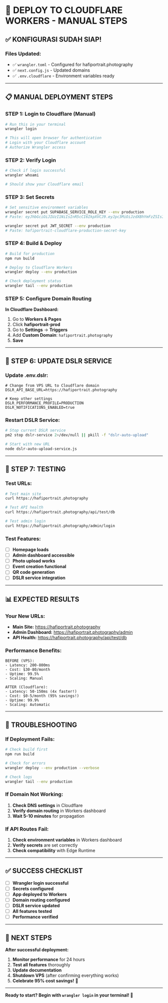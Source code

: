 # 🚀 DEPLOY TO CLOUDFLARE WORKERS - MANUAL STEPS

## ✅ **KONFIGURASI SUDAH SIAP!**

### **Files Updated:**
- ✅ `wrangler.toml` - Configured for hafiportrait.photography
- ✅ `next.config.js` - Updated domains
- ✅ `.env.cloudflare` - Environment variables ready

---

## 📋 **MANUAL DEPLOYMENT STEPS**

### **STEP 1: Login to Cloudflare (Manual)**
```bash
# Run this in your terminal
wrangler login

# This will open browser for authentication
# Login with your Cloudflare account
# Authorize Wrangler access
```

### **STEP 2: Verify Login**
```bash
# Check if login successful
wrangler whoami

# Should show your Cloudflare email
```

### **STEP 3: Set Secrets**
```bash
# Set sensitive environment variables
wrangler secret put SUPABASE_SERVICE_ROLE_KEY --env production
# Paste: eyJhbGciOiJIUzI1NiIsInR5cCI6IkpXVCJ9.eyJpc3MiOiJzdXBhYmFzZSIsInJlZiI6ImF6c3BrdGxkaWJsaHJ3ZWJ6bXdxIiwicm9sZSI6InNlcnZpY2Vfcm9sZSIsImlhdCI6MTc1Mzk0NDA0NCwiZXhwIjoyMDY5NTIwMDQ0fQ.hk8vOgFoW3PJZxhw40sHiNyvNxbD4_c4x6fqBynvlmE

wrangler secret put JWT_SECRET --env production
# Paste: hafiportrait-cloudflare-production-secret-key
```

### **STEP 4: Build & Deploy**
```bash
# Build for production
npm run build

# Deploy to Cloudflare Workers
wrangler deploy --env production

# Check deployment status
wrangler tail --env production
```

### **STEP 5: Configure Domain Routing**
**In Cloudflare Dashboard:**
1. Go to **Workers & Pages**
2. Click **hafiportrait-prod**
3. Go to **Settings** → **Triggers**
4. Add **Custom Domain**: `hafiportrait.photography`
5. **Save**

---

## 🔧 **STEP 6: UPDATE DSLR SERVICE**

### **Update .env.dslr:**
```env
# Change from VPS URL to Cloudflare domain
DSLR_API_BASE_URL=https://hafiportrait.photography

# Keep other settings
DSLR_PERFORMANCE_PROFILE=PRODUCTION
DSLR_NOTIFICATIONS_ENABLED=true
```

### **Restart DSLR Service:**
```bash
# Stop current DSLR service
pm2 stop dslr-service 2>/dev/null || pkill -f "dslr-auto-upload"

# Start with new URL
node dslr-auto-upload-service.js
```

---

## 🧪 **STEP 7: TESTING**

### **Test URLs:**
```bash
# Test main site
curl https://hafiportrait.photography

# Test API health
curl https://hafiportrait.photography/api/test/db

# Test admin login
curl https://hafiportrait.photography/admin/login
```

### **Test Features:**
- [ ] **Homepage loads**
- [ ] **Admin dashboard accessible**
- [ ] **Photo upload works**
- [ ] **Event creation functional**
- [ ] **QR code generation**
- [ ] **DSLR service integration**

---

## 📊 **EXPECTED RESULTS**

### **Your New URLs:**
- **Main Site:** https://hafiportrait.photography
- **Admin Dashboard:** https://hafiportrait.photography/admin
- **API Health:** https://hafiportrait.photography/api/test/db

### **Performance Benefits:**
```
BEFORE (VPS):
- Latency: 200-800ms
- Cost: $30-80/month
- Uptime: 99.5%
- Scaling: Manual

AFTER (Cloudflare):
- Latency: 50-150ms (4x faster!)
- Cost: $0-5/month (95% savings!)
- Uptime: 99.9%
- Scaling: Automatic
```

---

## 🚨 **TROUBLESHOOTING**

### **If Deployment Fails:**
```bash
# Check build first
npm run build

# Check for errors
wrangler deploy --env production --verbose

# Check logs
wrangler tail --env production
```

### **If Domain Not Working:**
1. **Check DNS settings** in Cloudflare
2. **Verify domain routing** in Workers dashboard
3. **Wait 5-10 minutes** for propagation

### **If API Routes Fail:**
1. **Check environment variables** in Workers dashboard
2. **Verify secrets** are set correctly
3. **Check compatibility** with Edge Runtime

---

## ✅ **SUCCESS CHECKLIST**

- [ ] **Wrangler login successful**
- [ ] **Secrets configured**
- [ ] **App deployed to Workers**
- [ ] **Domain routing configured**
- [ ] **DSLR service updated**
- [ ] **All features tested**
- [ ] **Performance verified**

---

## 🎯 **NEXT STEPS**

**After successful deployment:**
1. **Monitor performance** for 24 hours
2. **Test all features** thoroughly
3. **Update documentation**
4. **Shutdown VPS** (after confirming everything works)
5. **Celebrate 95% cost savings!** 🎉

---

**Ready to start? Begin with `wrangler login` in your terminal! 🚀**